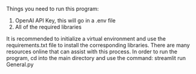 Things you need to run this program:
1. OpenAI API Key, this will go in a .env file
2. All of the required libraries

It is recommended to initialize a virtual environment and use the requirements.txt file to install the corresponding libraries.
There are many resources online that can assist with this process.
In order to run the program, cd into the main directory and use the command: streamlit run General.py
